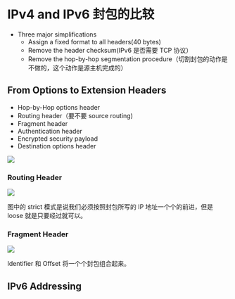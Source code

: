 # IPv4 and IPv6 封包的比较

- Three major simplifications
    - Assign a fixed format to all headers(40 bytes)
    - Remove the header checksum(IPv6 是否需要 TCP 协议）
    - Remove the hop-by-hop segmentation procedure（切割封包的动作是不做的，这个动作是源主机完成的）


## From Options to **Extension** Headers

- Hop-by-Hop options header
- Routing header（要不要 source routing)
- Fragment header
- Authentication header
- Encrypted security payload
- Destination options header

![](http://okye062gb.bkt.clouddn.com/2017-07-01-064459.jpg)

### Routing Header

![](http://okye062gb.bkt.clouddn.com/2017-07-01-064740.jpg)

图中的 strict 模式是说我们必须按照封包所写的 IP 地址一个个的前进，但是 loose 就是只要经过就可以。

### Fragment Header

![](http://okye062gb.bkt.clouddn.com/2017-07-01-065036.jpg)

Identifier 和 Offset 将一个个封包组合起来。


## IPv6 Addressing





























